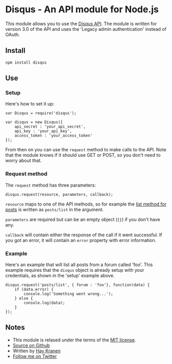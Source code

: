 # Disqus - An API module for Node.js

This module allows you to use the [Disqus API](http://disqus.com/api/docs/). The module is written for version 3.0 of the API and uses the 'Legacy admin authentication' instead of OAuth.

## Install

    npm install disqus

## Use

### Setup

Here's how to set it up:

    var Disqus = require('disqus');

    var disqus = new Disqus({
        api_secret : 'your_api_secret',
        api_key : 'your_api_key',
        access_token : 'your_access_token'
    });

From then on you can use the `request` method to make calls to the API. Note that the module knows if it should use GET or POST, so you don't need to worry about that.

### Request method

The `request` method has three parameters:

    disqus.request(resource, parameters, callback);

`resource` maps to one of the API methods, so for example the [list method for posts](http://disqus.com/api/docs/posts/list/) is written as `posts/list` in the argument.

`parameters` are required but can be an empty object (`{}`) if you don't have any.

`callback` will contain either the response of the call if it went successful. If you got an error, it will contain an `error` property with error information.

### Example

Here's an example that will list all posts from a forum called 'foo'. This example requires that the `disqus` object is already setup with your credentials, as shown in the 'setup' example above.

    disqus.request('posts/list', { forum : 'foo'}, function(data) {
        if (data.error) {
            console.log('Something went wrong...');
        } else {
            console.log(data);
        }
    });

## Notes
* This module is relased under the terms of the [MIT license](http://opensource.org/licenses/MIT).
* [Source on Github](http://github.com/hay/node-disqus)
* Written by [Hay Kranen](http://www.haykranen.nl)
* [Follow me on Twitter](http://twitter.com/hayify)